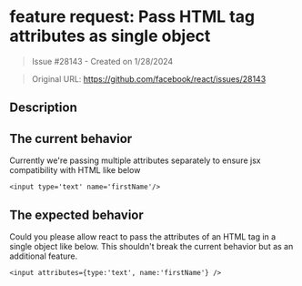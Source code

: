 # feature request: Pass HTML tag attributes as single object

> Issue #28143 - Created on 1/28/2024

> Original URL: https://github.com/facebook/react/issues/28143

## Description

## The current behavior
Currently we're passing multiple attributes separately to ensure jsx compatibility with HTML like below 

```
<input type='text' name='firstName'/>

```

## The expected behavior

Could you please allow react to  pass the attributes of  an HTML tag in a single object like below. This shouldn't break the current behavior but as an additional feature. 
```
<input attributes={type:'text', name:'firstName'} />
```


